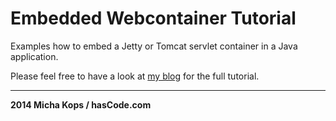 # Embedded Webcontainer Tutorial

Examples how to embed a Jetty or Tomcat servlet container in a Java application.

Please feel free to have a look at [my blog] for the full tutorial.

----

**2014 Micha Kops / hasCode.com**

   [my blog]:http://www.hascode.com
